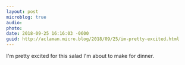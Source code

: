 ```yaml
---
layout: post
microblog: true
audio: 
photo: 
date: 2018-09-25 16:16:03 -0600
guid: http://aclaman.micro.blog/2018/09/25/im-pretty-excited.html
---
```

I'm pretty excited for this salad I'm about to make for dinner.

